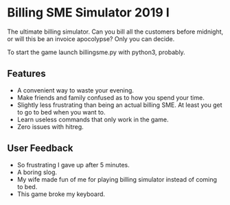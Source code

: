 # Billing SME Simulator 2019 I

The ultimate billing simulator. Can you bill all the customers before midnight, or will this be an invoice apocolypse? Only you can decide.

To start the game launch billingsme.py with python3, probably.

## Features
- A convenient way to waste your evening.
- Make friends and family confused as to how you spend your time.
- Slightly less frustrating than being an actual billing SME. At least you get to go to bed when you want to.
- Learn useless commands that only work in the game.
- Zero issues with hitreg.
  
## User Feedback

- So frustrating I gave up after 5 minutes.
- A boring slog.
- My wife made fun of me for playing billing simulator instead of coming to bed.
- This game broke my keyboard.
